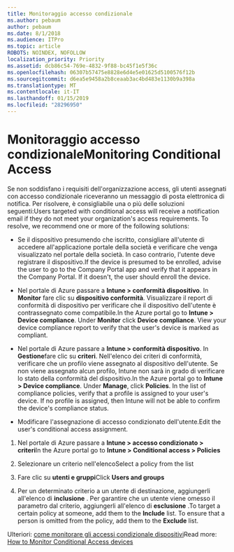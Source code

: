 ```yaml
---
title: Monitoraggio accesso condizionale
ms.author: pebaum
author: pebaum
ms.date: 8/1/2018
ms.audience: ITPro
ms.topic: article
ROBOTS: NOINDEX, NOFOLLOW
localization_priority: Priority
ms.assetid: dcb86c54-769e-4832-9f88-bc45f1e5f36c
ms.openlocfilehash: 06307b57475e8828e6d4e5e01625d5100576f12b
ms.sourcegitcommit: d6ea5e9458a2b8ceaab3ac4bd483e1130b9a398a
ms.translationtype: MT
ms.contentlocale: it-IT
ms.lasthandoff: 01/15/2019
ms.locfileid: "28296950"
---
```

# <a name="monitoring-conditional-access"></a><span data-ttu-id="60b55-102">Monitoraggio accesso condizionale</span><span class="sxs-lookup"><span data-stu-id="60b55-102">Monitoring Conditional Access</span></span>

<span data-ttu-id="60b55-p101">Se non soddisfano i requisiti dell'organizzazione access, gli utenti assegnati con accesso condizionale riceveranno un messaggio di posta elettronica di notifica. Per risolvere, è consigliabile una o più delle soluzioni seguenti:</span><span class="sxs-lookup"><span data-stu-id="60b55-p101">Users targeted with conditional access will receive a notification email if they do not meet your organization's access requirements. To resolve, we recommend one or more of the following solutions:</span></span>
  
- <span data-ttu-id="60b55-p102">Se il dispositivo presumendo che iscritto, consigliare all'utente di accedere all'applicazione portale della società e verificare che venga visualizzato nel portale della società. In caso contrario, l'utente deve registrare il dispositivo.</span><span class="sxs-lookup"><span data-stu-id="60b55-p102">If the device is presumed to be enrolled, advise the user to go to the Company Portal app and verify that it appears in the Company Portal. If it doesn't, the user should enroll the device.</span></span>
    
- <span data-ttu-id="60b55-p103">Nel portale di Azure passare a **Intune \> conformità dispositivo**. In **Monitor** fare clic su **dispositivo conformità**. Visualizzare il report di conformità di dispositivo per verificare che il dispositivo dell'utente è contrassegnato come compatibile.</span><span class="sxs-lookup"><span data-stu-id="60b55-p103">In the Azure portal go to **Intune \> Device compliance**. Under **Monitor** click **Device compliance**. View your device compliance report to verify that the user's device is marked as compliant.</span></span> 
    
- <span data-ttu-id="60b55-p104">Nel portale di Azure passare a **Intune \> conformità dispositivo**. In **Gestione**fare clic su **criteri**. Nell'elenco dei criteri di conformità, verificare che un profilo viene assegnato al dispositivo dell'utente. Se non viene assegnato alcun profilo, Intune non sarà in grado di verificare lo stato della conformità del dispositivo.</span><span class="sxs-lookup"><span data-stu-id="60b55-p104">In the Azure portal go to **Intune \> Device compliance**. Under **Manage**, click **Policies**. In the list of compliance policies, verify that a profile is assigned to your user's device. If no profile is assigned, then Intune will not be able to confirm the device's compliance status.</span></span> 
    
- <span data-ttu-id="60b55-114">Modificare l'assegnazione di accesso condizionato dell'utente.</span><span class="sxs-lookup"><span data-stu-id="60b55-114">Edit the user's conditional access assignment.</span></span>
    
1. <span data-ttu-id="60b55-115">Nel portale di Azure passare a **Intune \> accesso condizionato \> criteri**</span><span class="sxs-lookup"><span data-stu-id="60b55-115">In the Azure portal go to **Intune \> Conditional access \> Policies**</span></span>
    
2. <span data-ttu-id="60b55-116">Selezionare un criterio nell'elenco</span><span class="sxs-lookup"><span data-stu-id="60b55-116">Select a policy from the list</span></span>
    
3. <span data-ttu-id="60b55-117">Fare clic su **utenti e gruppi**</span><span class="sxs-lookup"><span data-stu-id="60b55-117">Click **Users and groups**</span></span>
    
4. <span data-ttu-id="60b55-p105">Per un determinato criterio a un utente di destinazione, aggiungerli all'elenco di **inclusione** . Per garantire che un utente viene omesso il parametro dal criterio, aggiungerli all'elenco di **esclusione** .</span><span class="sxs-lookup"><span data-stu-id="60b55-p105">To target a certain policy at someone, add them to the **Include** list. To ensure that a person is omitted from the policy, add them to the **Exclude** list.</span></span> 
    
<span data-ttu-id="60b55-120">Ulteriori: [come monitorare gli accessi condizionale dispositivi](https://docs.microsoft.com/en-us/intune/conditional-access-exchange-monitor)</span><span class="sxs-lookup"><span data-stu-id="60b55-120">Read more: [How to Monitor Conditional Access devices](https://docs.microsoft.com/en-us/intune/conditional-access-exchange-monitor)</span></span>
  

